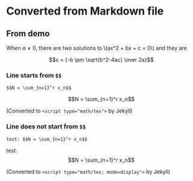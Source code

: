 # Converted from Markdown file

## From demo

When $a \ne 0$, there are two solutions to \\(ax^2 + bx + c = 0\\) and they are

$$x = {-b \pm \sqrt{b^2-4ac} \over 2a}$$


### Line starts from `$$`

```
$$N = \sum_{n=1}^r x_n$$
```

$$N = \sum_{n=1}^r x_n$$

(Converted to `<script type="math/tex">` by Jekyll)

### Line does not start from `$$`

```
test: $$N = \sum_{n=1}^r x_n$$
```

test: $$N = \sum_{n=1}^r x_n$$

(Converted to `<script type="math/tex; mode=display">` by Jekyll)